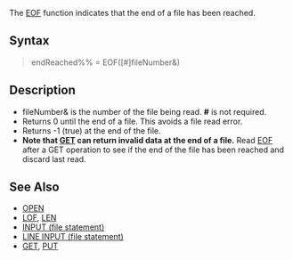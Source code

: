 The [EOF](EOF) function indicates that the end of a file has been reached.

## Syntax

> endReached%% =  EOF([#]fileNumber&)

## Description

* fileNumber& is the number of the file being read. **#** is not required.
* Returns 0 until the end of a file. This avoids a file read error.
* Returns -1 (true) at the end of the file.
* **Note that [GET](GET) can return invalid data at the end of a file.** Read [EOF](EOF) after a GET operation to see if the end of the file has been reached and discard last read.

## See Also

* [OPEN](OPEN)
* [LOF](LOF), [LEN](LEN)
* [INPUT (file statement)](INPUT-(file-statement))
* [LINE INPUT (file statement)](LINE-INPUT-(file-statement))
* [GET](GET), [PUT](PUT)
